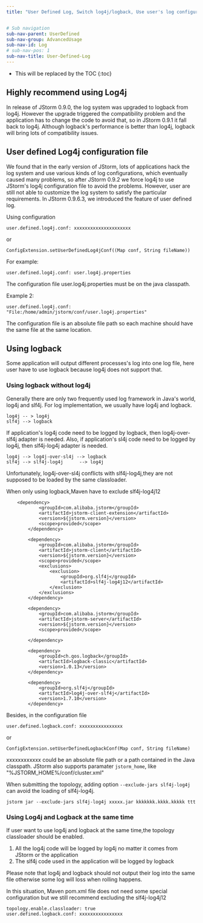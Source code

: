 ```yaml
---
title: "User Defined Log, Switch log4j/logback, Use user's log configuration"


# Sub navigation
sub-nav-parent: UserDefined
sub-nav-group: AdvancedUsage
sub-nav-id: Log
# sub-nav-pos: 1
sub-nav-title: User-Defined-Log
---
```


* This will be replaced by the TOC
{:toc}

## Highly recommend using Log4j
In release of JStorm 0.9.0, the log system was upgraded to logback from log4j. However the upgrade triggered the compatibility problem and the application has to change the code to avoid that, so in JStorm 0.9.1 it fall back to log4j. Although logback's performance is better than log4j, logback will bring lots of compatibility issues.

## User defined Log4j configuration file
We found that in the early version of JStorm, lots of applications hack the log system and use various kinds of log configurations, which eventually caused many problems, so after JStorm 0.9.2 we force log4j to use JStorm's log4j configuration file to avoid the problems. However, user are still not able to customize the log system to satisfy the particular requirements.
In JStorm 0.9.6.3, we introduced the feature of user defined log. 

Using configuration
```
user.defined.log4j.conf: xxxxxxxxxxxxxxxxxxxxx
````
or
```
ConfigExtension.setUserDefinedLog4jConf((Map conf, String fileName))
```

For example:
```
user.defined.log4j.conf: user.log4j.properties
```
The configuration file user.log4j.properties must be on the java classpath. 

Example 2:
```
user.defined.log4j.conf: "File:/home/admin/jstorm/conf/user.log4j.properties"
```
The configuration file is an absolute file path so each machine should have the same file at the same location. 

## Using logback
Some application will output different processes's log into one log file, here user have to use logback because log4j does not support that.

### Using logback without log4j
Generally there are only two frequently used log framework in Java's world, log4j and slf4j. For log implementation, we usually have log4j and logback.
```
log4j -- > log4j
slf4j --> logback
```
If application's log4j code need to be logged by logback, then log4j-over-slf4j adapter is needed. Also, if application's sl4j code need to be logged by log4j, then slf4j-log4j adapter is needed.
```
log4j --> log4j-over-sl4j --> logback
slf4j --> slf4j-log4j      --> log4j
```
Unfortunately, log4j-over-sl4j conflicts with slf4j-log4j,they are not supposed to be loaded by the same classloader.

When only using logback,Maven have to exclude slf4j-log4j12
```
    <dependency>
    		<groupId>com.alibaba.jstorm</groupId>
			<artifactId>jstorm-client-extension</artifactId>
			<version>${jstorm.version}</version>
			<scope>provided</scope>
		</dependency>

		<dependency>
			<groupId>com.alibaba.jstorm</groupId>
			<artifactId>jstorm-client</artifactId>
			<version>${jstorm.version}</version>
			<scope>provided</scope>
			<exclusions>
				<exclusion>
					<groupId>org.slf4j</groupId>
					<artifactId>slf4j-log4j12</artifactId>
				</exclusion>
			</exclusions>
		</dependency>

		<dependency>
			<groupId>com.alibaba.jstorm</groupId>
			<artifactId>jstorm-server</artifactId>
			<version>${jstorm.version}</version>
			<scope>provided</scope>

		</dependency>

		<dependency>
			<groupId>ch.qos.logback</groupId>
			<artifactId>logback-classic</artifactId>
			<version>1.0.13</version>
		</dependency>

		<dependency>
			<groupId>org.slf4j</groupId>
			<artifactId>log4j-over-slf4j</artifactId>
			<version>1.7.10</version>
		</dependency>
```

Besides, in the configuration file
```
user.defined.logback.conf: xxxxxxxxxxxxxxxx
```
or
```
ConfigExtension.setUserDefinedLogbackConf(Map conf, String fileName)
```
xxxxxxxxxxxx could be an absolute file path or a path contained in the Java classpath.
JStorm also supports paramater ```jstorm_home```, like "%JSTORM_HOME%/conf/cluster.xml"

When submitting the topology, adding option ```--exclude-jars slf4j-log4j``` can avoid the loading of slf4j-log4j.
```
jstorm jar --exclude-jars slf4j-log4j xxxxx.jar kkkkkkk.kkkk.kkkkk ttt
```

### Using Log4j and Logback at the same time
If user want to use log4j and logback at the same time,the topology classloader should be enabled.
1. All the log4j code will be logged by log4j no matter it comes from JStorm or the application
2. The slf4j code used in the application will be logged by logback

Please note that log4j and logback should not output their log into the same file otherwise some log will loss when rolling happens.

In this situation, Maven pom.xml file does not need some special configuration but we still recommend excluding the slf4j-log4j12

```
topology.enable.classloader: true
user.defined.logback.conf: xxxxxxxxxxxxxxxx
```